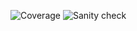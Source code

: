![Coverage](https://github.com/otus-learning/otus-learning/actions/workflows/coverage.yml/badge.svg)
![Sanity check](https://github.com/otus-learning/otus-learning/actions/workflows/sanity-check.yml/badge.svg)
